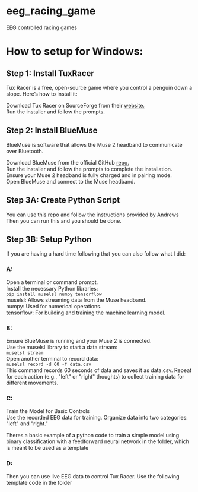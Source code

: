 # eeg_racing_game
EEG controlled racing games

# How to setup for Windows:

## Step 1: Install TuxRacer
Tux Racer is a free, open-source game where you control a penguin down a slope. Here’s how to install it:

Download Tux Racer on SourceForge from their [website.](https://tuxracer.sourceforge.net/download.html#Windows)\
Run the installer and follow the prompts.

## Step 2: Install BlueMuse

BlueMuse is software that allows the Muse 2 headband to communicate over Bluetooth.

Download BlueMuse from the official GitHub [repo.](https://github.com/kowalej/BlueMuse)\
Run the installer and follow the prompts to complete the installation.\
Ensure your Muse 2 headband is fully charged and in pairing mode.\
Open BlueMuse and connect to the Muse headband.

## Step 3A: Create Python Script
You can use this [repo](https://github.com/YYK2007/VirtualScrollableKeyboard/tree/main) and follow the instructions provided by Andrews\
Then you can run this and you should be done.

## Step 3B: Setup Python 
If you are having a hard time following that you can also follow what I did:

### A:
Open a terminal or command prompt.\
Install the necessary Python libraries:\
```pip install muselsl numpy tensorflow```\
muselsl: Allows streaming data from the Muse headband.\
numpy: Used for numerical operations.\
tensorflow: For building and training the machine learning model.

### B:
Ensure BlueMuse is running and your Muse 2 is connected.\
Use the muselsl library to start a data stream:\
```muselsl stream```\
Open another terminal to record data:\
```muselsl record -d 60 -f data.csv```\
This command records 60 seconds of data and saves it as data.csv. Repeat for each action (e.g., "left" or "right" thoughts) to collect training data for different movements.

### C:
Train the Model for Basic Controls\
Use the recorded EEG data for training. Organize data into two categories: "left" and "right."

Theres a basic example of a python code to train a simple model using binary classification with a feedforward neural network in the folder, which is meant to be used as a template

### D:
Then you can use live EEG data to control Tux Racer. Use the following template code in the folder
